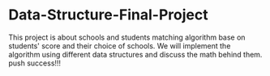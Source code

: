 # Data-Structure-Final-Project
This project is about schools and students matching algorithm base on students' score and their choice of schools. We will implement the algorithm using different data structures and discuss the math behind them.  
push success!!!